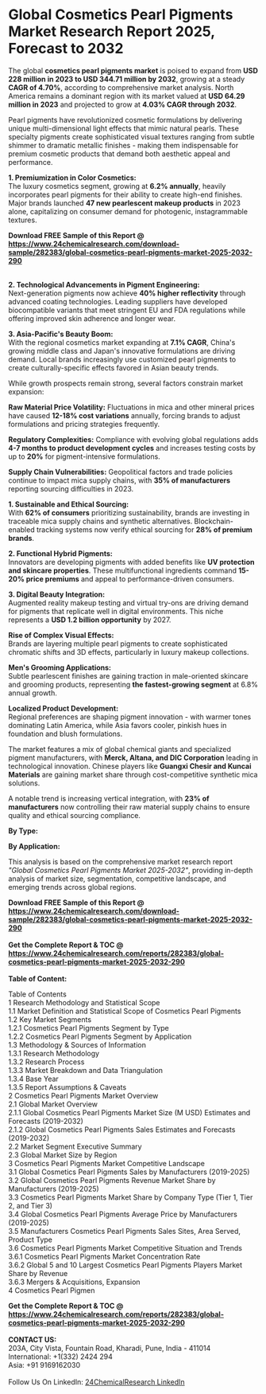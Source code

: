 <h1>Global Cosmetics Pearl Pigments Market Research Report 2025, Forecast to 2032</h1><p>The global <strong>cosmetics pearl pigments market</strong> is poised to expand from <strong>USD 228 million in 2023 to USD 344.71 million by 2032</strong>, growing at a steady <strong>CAGR of 4.70%</strong>, according to comprehensive market analysis. North America remains a dominant region with its market valued at <strong>USD 64.29 million in 2023</strong> and projected to grow at <strong>4.03% CAGR through 2032</strong>.</p><p>Pearl pigments have revolutionized cosmetic formulations by delivering unique multi-dimensional light effects that mimic natural pearls. These specialty pigments create sophisticated visual textures ranging from subtle shimmer to dramatic metallic finishes - making them indispensable for premium cosmetic products that demand both aesthetic appeal and performance.</p><p><strong>1. Premiumization in Color Cosmetics:</strong><br>
The luxury cosmetics segment, growing at <strong>6.2% annually</strong>, heavily incorporates pearl pigments for their ability to create high-end finishes. Major brands launched <strong>47 new pearlescent makeup products</strong> in 2023 alone, capitalizing on consumer demand for photogenic, instagrammable textures.</p><div><b>Download FREE Sample of this Report @ 
            <a href="https://www.24chemicalresearch.com/download-sample/282383/global-cosmetics-pearl-pigments-market-2025-2032-290">
            https://www.24chemicalresearch.com/download-sample/282383/global-cosmetics-pearl-pigments-market-2025-2032-290</a></b></div><br><p><strong>2. Technological Advancements in Pigment Engineering:</strong><br>
Next-generation pigments now achieve <strong>40% higher reflectivity</strong> through advanced coating technologies. Leading suppliers have developed biocompatible variants that meet stringent EU and FDA regulations while offering improved skin adherence and longer wear.</p><p><strong>3. Asia-Pacific's Beauty Boom:</strong><br>
With the regional cosmetics market expanding at <strong>7.1% CAGR</strong>, China's growing middle class and Japan's innovative formulations are driving demand. Local brands increasingly use customized pearl pigments to create culturally-specific effects favored in Asian beauty trends.</p><p>While growth prospects remain strong, several factors constrain market expansion:</p><p><strong>Raw Material Price Volatility:</strong> Fluctuations in mica and other mineral prices have caused <strong>12-18% cost variations</strong> annually, forcing brands to adjust formulations and pricing strategies frequently.</p><p><strong>Regulatory Complexities:</strong> Compliance with evolving global regulations adds <strong>4-7 months to product development cycles</strong> and increases testing costs by up to <strong>20%</strong> for pigment-intensive formulations.</p><p><strong>Supply Chain Vulnerabilities:</strong> Geopolitical factors and trade policies continue to impact mica supply chains, with <strong>35% of manufacturers</strong> reporting sourcing difficulties in 2023.</p><p><strong>1. Sustainable and Ethical Sourcing:</strong><br>
With <strong>62% of consumers</strong> prioritizing sustainability, brands are investing in traceable mica supply chains and synthetic alternatives. Blockchain-enabled tracking systems now verify ethical sourcing for <strong>28% of premium brands</strong>.</p><p><strong>2. Functional Hybrid Pigments:</strong><br>
Innovators are developing pigments with added benefits like <strong>UV protection and skincare properties</strong>. These multifunctional ingredients command <strong>15-20% price premiums</strong> and appeal to performance-driven consumers.</p><p><strong>3. Digital Beauty Integration:</strong><br>
Augmented reality makeup testing and virtual try-ons are driving demand for pigments that replicate well in digital environments. This niche represents a <strong>USD 1.2 billion opportunity</strong> by 2027.</p><p><strong>Rise of Complex Visual Effects:</strong><br>
	Brands are layering multiple pearl pigments to create sophisticated chromatic shifts and 3D effects, particularly in luxury makeup collections.</p><p><strong>Men's Grooming Applications:</strong><br>
	Subtle pearlescent finishes are gaining traction in male-oriented skincare and grooming products, representing <strong>the fastest-growing segment</strong> at 6.8% annual growth.</p><p><strong>Localized Product Development:</strong><br>
	Regional preferences are shaping pigment innovation - with warmer tones dominating Latin America, while Asia favors cooler, pinkish hues in foundation and blush formulations.</p><p>The market features a mix of global chemical giants and specialized pigment manufacturers, with <strong>Merck, Altana, and DIC Corporation</strong> leading in technological innovation. Chinese players like <strong>Guangxi Chesir and Kuncai Materials</strong> are gaining market share through cost-competitive synthetic mica solutions.</p><p>A notable trend is increasing vertical integration, with <strong>23% of manufacturers</strong> now controlling their raw material supply chains to ensure quality and ethical sourcing compliance.</p><p><strong>By Type:</strong></p><p><strong>By Application:</strong></p><p>This analysis is based on the comprehensive market research report <em>"Global Cosmetics Pearl Pigments Market 2025-2032"</em>, providing in-depth analysis of market size, segmentation, competitive landscape, and emerging trends across global regions.</p><div><b>Download FREE Sample of this Report @ 
            <a href="https://www.24chemicalresearch.com/download-sample/282383/global-cosmetics-pearl-pigments-market-2025-2032-290">
            https://www.24chemicalresearch.com/download-sample/282383/global-cosmetics-pearl-pigments-market-2025-2032-290</a></b></div><br><div><b>Get the Complete Report & TOC @ 
            <a href="https://www.24chemicalresearch.com/reports/282383/global-cosmetics-pearl-pigments-market-2025-2032-290">
            https://www.24chemicalresearch.com/reports/282383/global-cosmetics-pearl-pigments-market-2025-2032-290</a></b></div><br>
            <b>Table of Content:</b><p>Table of Contents<br />
1 Research Methodology and Statistical Scope<br />
1.1 Market Definition and Statistical Scope of Cosmetics Pearl Pigments<br />
1.2 Key Market Segments<br />
1.2.1 Cosmetics Pearl Pigments Segment by Type<br />
1.2.2 Cosmetics Pearl Pigments Segment by Application<br />
1.3 Methodology & Sources of Information<br />
1.3.1 Research Methodology<br />
1.3.2 Research Process<br />
1.3.3 Market Breakdown and Data Triangulation<br />
1.3.4 Base Year<br />
1.3.5 Report Assumptions & Caveats<br />
2 Cosmetics Pearl Pigments Market Overview<br />
2.1 Global Market Overview<br />
2.1.1 Global Cosmetics Pearl Pigments Market Size (M USD) Estimates and Forecasts (2019-2032)<br />
2.1.2 Global Cosmetics Pearl Pigments Sales Estimates and Forecasts (2019-2032)<br />
2.2 Market Segment Executive Summary<br />
2.3 Global Market Size by Region<br />
3 Cosmetics Pearl Pigments Market Competitive Landscape<br />
3.1 Global Cosmetics Pearl Pigments Sales by Manufacturers (2019-2025)<br />
3.2 Global Cosmetics Pearl Pigments Revenue Market Share by Manufacturers (2019-2025)<br />
3.3 Cosmetics Pearl Pigments Market Share by Company Type (Tier 1, Tier 2, and Tier 3)<br />
3.4 Global Cosmetics Pearl Pigments Average Price by Manufacturers (2019-2025)<br />
3.5 Manufacturers Cosmetics Pearl Pigments Sales Sites, Area Served, Product Type<br />
3.6 Cosmetics Pearl Pigments Market Competitive Situation and Trends<br />
3.6.1 Cosmetics Pearl Pigments Market Concentration Rate<br />
3.6.2 Global 5 and 10 Largest Cosmetics Pearl Pigments Players Market Share by Revenue<br />
3.6.3 Mergers & Acquisitions, Expansion<br />
4 Cosmetics Pearl Pigmen</p><div><b>Get the Complete Report & TOC @ 
            <a href="https://www.24chemicalresearch.com/reports/282383/global-cosmetics-pearl-pigments-market-2025-2032-290">
            https://www.24chemicalresearch.com/reports/282383/global-cosmetics-pearl-pigments-market-2025-2032-290</a></b></div><br><b>CONTACT US:</b><br>
            203A, City Vista, Fountain Road, Kharadi, Pune, India - 411014<br>
            International: +1(332) 2424 294<br>
            Asia: +91 9169162030 <br><br>
            Follow Us On LinkedIn: <a href="https://www.linkedin.com/company/24chemicalresearch/">24ChemicalResearch LinkedIn</a>